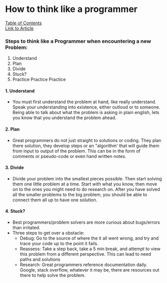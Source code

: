 # How to think like a programmer
[Table of Contents](README.md)  
[Link to Article](https://www.freecodecamp.org/news/how-to-think-like-a-programmer-lessons-in-problem-solving-d1d8bf1de7d2/)  

### Steps to think like a Programmer when encountering a new Problem:  
1. Understand  
2. Plan  
3. Divide  
4. Stuck?  
5. Practice Practice Practice  

#### 1. Understand  
- You must first understand the problem at hand, like really understand. Speak your understanding into existence, either outloud or to someone. Being able to talk about what the problem is asking in plain english, lets you know that you understand the problem ahead.  

#### 2. Plan  
- Great programmers do not just straight to solutions or coding. They plan there solution, they develop steps or an "algorithm' that will guide them from input to output of the problem. This can be in the form of comments or pseudo-code or even hand written notes.  

#### 3. Divide  
- Divide your problem into the smallest pieces possible. Then start solving them one little problem at a time. Start with what you know, then move on to the ones you might need to do research on. After you have solved all the smaller problems to the big problem, you should be able to connect them all up to have one solution.  

#### 4. Stuck?  
- Best programmers/problem solvers are more curious about bugs/errors than irritated.  
- Three steps to get over a obstacle:  
    - Debug: Go to the source of where the it all went wrong, and try and trace your code up to the point it fails. 
    - Reassess: Take a step back, take a 5 min break, and attempt to view this problem from a different perspective. This can lead to need paths and solutions  
    - Research: Great programmers reference documentation daily. Google, stack overflow, whatever it may be, there are resources out there to help solve the problem.  